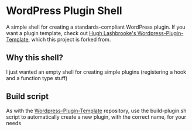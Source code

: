 WordPress Plugin Shell
=========================

A simple shell for creating a standards-compliant WordPress plugin. If you want a plugin template, check out [Hugh Lashbrooke's Wordpress-Plugin-Template](https://github.com/hlashbrooke/WordPress-Plugin-Template), which this project is forked from.

## Why this shell?

I just wanted an empty shell for creating simple plugins (registering a hook and a function type stuff)

## Build script

As with the [Wordpress-Plugin-Template](https://github.com/hlashbrooke/WordPress-Plugin-Template) repository, use the build-plugin.sh script to automatically create a new plugin, with the correct name, for your needs
